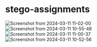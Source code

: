 # stego-assignments
![Screenshot from 2024-03-11 11-02-00](https://github.com/sans-mishra/stego-assignments/assets/162983413/98132c0c-35d0-4b7a-8093-b3468a8368af)
![Screenshot from 2024-03-11 10-55-48](https://github.com/sans-mishra/stego-assignments/assets/162983413/12fa60db-841d-428d-92a5-fd49ea359fd1)
![Screenshot from 2024-03-11 11-00-37](https://github.com/sans-mishra/stego-assignments/assets/162983413/97eaa4da-1ad3-4b02-bc47-28e715bcf3b5)
![Screenshot from 2024-03-11 10-52-56](https://github.com/sans-mishra/stego-assignments/assets/162983413/d7c8ed35-a75d-4628-a032-c9b543fcb360)

